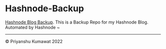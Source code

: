 # Hashnode-Backup
[Hashnode Blog Backup](https://kumarsonsoff.hashnode.dev). This is a Backup Repo for my Hashnode Blog. Automated by Hashnode ~

<hr/>
© Priyanshu Kumawat 2022
